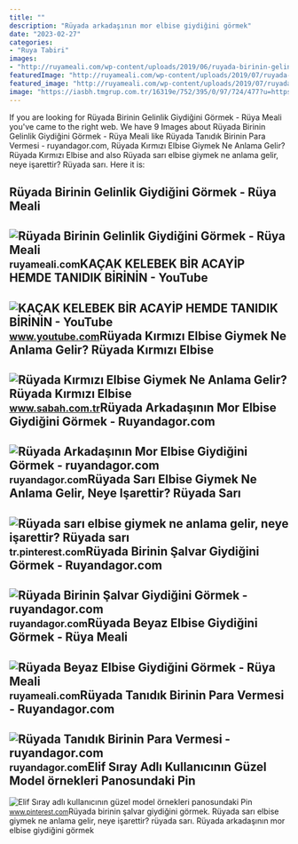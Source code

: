 ```yaml
---
title: ""
description: "Rüyada arkadaşının mor elbise giydiğini görmek"
date: "2023-02-27"
categories:
- "Ruya Tabiri"
images:
- "http://ruyameali.com/wp-content/uploads/2019/06/ruyada-birinin-gelinlik-giydigini-evlendigini-gormek-1024x576.jpg"
featuredImage: "http://ruyameali.com/wp-content/uploads/2019/07/ruyada-beyaz-elbise-giydigini-gormek-1024x640.jpg"
featured_image: "http://ruyameali.com/wp-content/uploads/2019/07/ruyada-beyaz-elbise-giydigini-gormek-1024x640.jpg"
image: "https://iasbh.tmgrup.com.tr/16319e/752/395/0/97/724/477?u=https://isbh.tmgrup.com.tr/sbh/2022/04/25/ruyada-kirmizi-elbise-giymek-ne-anlama-gelir-ruyada-kendinin-veya-baska-birinin-kirmizi-elbise-giydigini-gorme-1650889144014.jpg"
---
```


If you are looking for Rüyada Birinin Gelinlik Giydiğini Görmek - Rüya Meali you've came to the right web. We have 9 Images about Rüyada Birinin Gelinlik Giydiğini Görmek - Rüya Meali like Rüyada Tanıdık Birinin Para Vermesi - ruyandagor.com, Rüyada Kırmızı Elbise Giymek Ne Anlama Gelir? Rüyada Kırmızı Elbise and also Rüyada sarı elbise giymek ne anlama gelir, neye işarettir? Rüyada sarı. Here it is:

Rüyada Birinin Gelinlik Giydiğini Görmek - Rüya Meali
-----------------------------------------------------

 ![Rüyada Birinin Gelinlik Giydiğini Görmek - Rüya Meali](http://ruyameali.com/wp-content/uploads/2019/06/ruyada-birinin-gelinlik-giydigini-evlendigini-gormek-1024x576.jpg) <small>ruyameali.com</small>KAÇAK KELEBEK BİR ACAYİP HEMDE TANIDIK BİRİNİN - YouTube
--------------------------------------------------------

 ![KAÇAK KELEBEK BİR ACAYİP HEMDE TANIDIK BİRİNİN - YouTube](https://i.ytimg.com/vi/4p8B7g_1sK8/maxresdefault.jpg) <small>www.youtube.com</small>Rüyada Kırmızı Elbise Giymek Ne Anlama Gelir? Rüyada Kırmızı Elbise
-------------------------------------------------------------------

 ![Rüyada Kırmızı Elbise Giymek Ne Anlama Gelir? Rüyada Kırmızı Elbise](https://iasbh.tmgrup.com.tr/16319e/752/395/0/97/724/477?u=https://isbh.tmgrup.com.tr/sbh/2022/04/25/ruyada-kirmizi-elbise-giymek-ne-anlama-gelir-ruyada-kendinin-veya-baska-birinin-kirmizi-elbise-giydigini-gorme-1650889144014.jpg) <small>www.sabah.com.tr</small>Rüyada Arkadaşının Mor Elbise Giydiğini Görmek - Ruyandagor.com
---------------------------------------------------------------

 ![Rüyada Arkadaşının Mor Elbise Giydiğini Görmek - ruyandagor.com](https://images.ruyandagor.com/2017/05/arkadasinin-mor-elbise-giydigini-gormek-0810.jpg) <small>ruyandagor.com</small>Rüyada Sarı Elbise Giymek Ne Anlama Gelir, Neye Işarettir? Rüyada Sarı
----------------------------------------------------------------------

 ![Rüyada sarı elbise giymek ne anlama gelir, neye işarettir? Rüyada sarı](https://i.pinimg.com/originals/70/01/32/700132038acc7d63eeee8fe3730bf1a2.jpg) <small>tr.pinterest.com</small>Rüyada Birinin Şalvar Giydiğini Görmek - Ruyandagor.com
-------------------------------------------------------

 ![Rüyada Birinin Şalvar Giydiğini Görmek - ruyandagor.com](https://images.ruyandagor.com/2017/05/birinin-salvar-giydigini-gormek-0051.jpg) <small>ruyandagor.com</small>Rüyada Beyaz Elbise Giydiğini Görmek - Rüya Meali
-------------------------------------------------

 ![Rüyada Beyaz Elbise Giydiğini Görmek - Rüya Meali](http://ruyameali.com/wp-content/uploads/2019/07/ruyada-beyaz-elbise-giydigini-gormek-1024x640.jpg) <small>ruyameali.com</small>Rüyada Tanıdık Birinin Para Vermesi - Ruyandagor.com
----------------------------------------------------

 ![Rüyada Tanıdık Birinin Para Vermesi - ruyandagor.com](https://images.ruyandagor.com/2017/05/tanidik-birinin-para-vermesi-1534.jpg) <small>ruyandagor.com</small>Elif Sıray Adlı Kullanıcının Güzel Model örnekleri Panosundaki Pin
------------------------------------------------------------------

 ![Elif Sıray adlı kullanıcının güzel model örnekleri panosundaki Pin](https://i.pinimg.com/originals/30/32/84/3032844a296fc52b1c94dc965320bd9b.jpg) <small>www.pinterest.com</small>Rüyada birinin şalvar giydiğini görmek. Rüyada sarı elbise giymek ne anlama gelir, neye işarettir? rüyada sarı. Rüyada arkadaşının mor elbise giydiğini görmek
